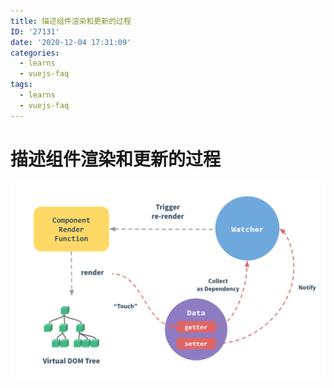 ```yaml
---
title: 描述组件渲染和更新的过程
ID: '27131'
date: '2020-12-04 17:31:09'
categories:
  - learns
  - vuejs-faq
tags:
  - learns
  - vuejs-faq
---
```


# 描述组件渲染和更新的过程

![](./images/3061191963.png)
 
 
